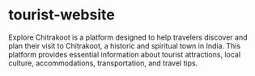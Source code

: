 # tourist-website
Explore Chitrakoot is a platform designed to help travelers discover and plan their visit to Chitrakoot, a historic and spiritual town in India. This platform provides essential information about tourist attractions, local culture, accommodations, transportation, and travel tips.
